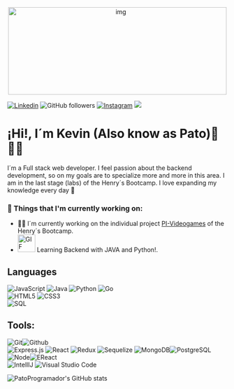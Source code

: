 <div align="center">
  <img align="center" alt="img" width="500px" height="200px" src="https://i.pinimg.com/originals/93/f8/9b/93f89b965b719a175e2ac7de6c3e8b54.gif" >
  <br />
</div>

 [![Linkedin](https://img.shields.io/badge/-LinkedIn-blue?style=flat&logo=Linkedin&logoColor=white)](https://www.linkedin.com/in/kevin-pati%C3%B1o/)
 ![GitHub followers](https://img.shields.io/github/followers/PatoProgramador?label=Follow&style=social)
 [![Instagram](https://img.shields.io/badge/-Instagram-c13584?style=flat&labelColor=c13584&logo=instagram&logoColor=white)](https://www.instagram.com/patolocolosofo/)
 <a href="mailto:skpates18@gmail.com"><img  src="https://img.shields.io/badge/-skpates18@gmail.com-black?logo=gmail&style=flat-square"></a>&nbsp;&nbsp;

# ¡Hi!, I´m Kevin (Also know as Pato)👋🐱‍💻
<!--Introduction -->
I´m a Full stack web developer. I feel passion about the backend development, so on my goals are to specialize more and more in this area. I am in the last stage (labs) of the Henry´s Bootcamp. I love expanding my knowledge every day 🚀

### 💼  Things that I'm currently working on: 
* 👨‍💻 I´m currently working on the individual project [PI-Videogames](https://github.com/PatoProgramador/PI-videogames) of the Henry´s Bootcamp.
* <img alt="GIF" src="https://miro.medium.com/max/1000/1*1Cz76SaTMyMVjzbhigz4Gg.gif" width="40px" /> Learning Backend with JAVA and Python!.

## Languages

![JavaScript](https://img.shields.io/badge/-JavaScript-000000?style=for-the-badge&logo=javascript)
![Java](https://img.shields.io/badge/java-%23ED8B00.svg?style=for-the-badge&logo=java&logoColor=white)
![Python](https://img.shields.io/badge/-Python-000000?style=for-the-badge&logo=python)
![Go](https://img.shields.io/badge/go-%2300ADD8.svg?style=for-the-badge&logo=go&logoColor=white)<br />
![HTML5](https://img.shields.io/badge/-HTML5-000000?style=for-the-badge&logo=html5)
![CSS3](https://img.shields.io/badge/-CSS-000000?style=for-the-badge&logo=css3)<br />
![SQL](https://img.shields.io/badge/-SQL-000000?style=for-the-badge&logo=mysql)

## Tools:

![Git](https://img.shields.io/badge/-Git-000000?style=for-the-badge&logo=git)![Github](https://img.shields.io/badge/-Github-000000?style=for-the-badge&logo=github) <br />
![Express.js](https://img.shields.io/badge/express.js-%23404d59.svg?style=for-the-badge&logo=express&logoColor=%2361DAFB)
![React](https://img.shields.io/badge/react-%2320232a.svg?style=for-the-badge&logo=react&logoColor=%2361DAFB)
![Redux](https://img.shields.io/badge/redux-%23593d88.svg?style=for-the-badge&logo=redux&logoColor=white)
![Sequelize](https://img.shields.io/badge/Sequelize-52B0E7?style=for-the-badge&logo=Sequelize&logoColor=white)
![MongoDB](https://img.shields.io/badge/-MongoDB-000000?style=for-the-badge&logo=mongodb)![PostgreSQL](https://img.shields.io/badge/-PostgreSQL-000000?style=for-the-badge&logo=postgresql) <br />
![Node](https://img.shields.io/badge/-Node-000000?style=for-the-badge&logo=node.js)![EReact](https://img.shields.io/badge/-React-000000?style=for-the-badge&logo=react) <br />
![IntellIJ](https://img.shields.io/badge/-IntellIJ%20IDEA-000000?style=for-the-badge&logo=intellij%20idea) 
![Visual Studio Code](https://img.shields.io/badge/Visual%20Studio%20Code-0078d7.svg?style=for-the-badge&logo=visual-studio-code&logoColor=white)



![PatoProgramador's GitHub stats](https://github-readme-stats.vercel.app/api?username=PatoProgramador&show_icons=true&theme=synthwave)
